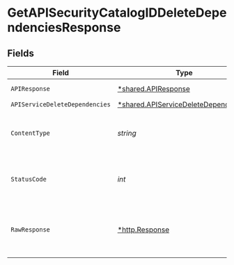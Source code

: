 # GetAPISecurityCatalogIDDeleteDependenciesResponse


## Fields

| Field                                                                                       | Type                                                                                        | Required                                                                                    | Description                                                                                 |
| ------------------------------------------------------------------------------------------- | ------------------------------------------------------------------------------------------- | ------------------------------------------------------------------------------------------- | ------------------------------------------------------------------------------------------- |
| `APIResponse`                                                                               | [*shared.APIResponse](../../models/shared/apiresponse.md)                                   | :heavy_minus_sign:                                                                          | unknown error                                                                               |
| `APIServiceDeleteDependencies`                                                              | [*shared.APIServiceDeleteDependencies](../../models/shared/apiservicedeletedependencies.md) | :heavy_minus_sign:                                                                          | Success                                                                                     |
| `ContentType`                                                                               | *string*                                                                                    | :heavy_check_mark:                                                                          | HTTP response content type for this operation                                               |
| `StatusCode`                                                                                | *int*                                                                                       | :heavy_check_mark:                                                                          | HTTP response status code for this operation                                                |
| `RawResponse`                                                                               | [*http.Response](https://pkg.go.dev/net/http#Response)                                      | :heavy_minus_sign:                                                                          | Raw HTTP response; suitable for custom response parsing                                     |